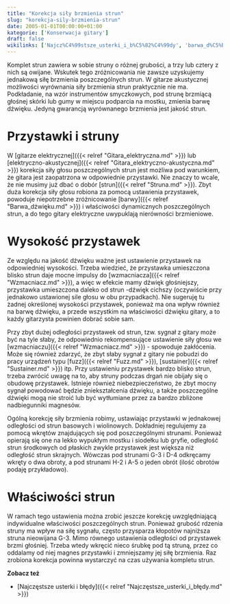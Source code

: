 ```yaml
---
title: "Korekcja siły brzmienia strun"
slug: "korekcja-sily-brzmienia-strun"
date: 2005-01-01T00:00:00+01:00
kategorie: ['Konserwacja gitary']
draft: false
wikilinks: ['Najcz%C4%99stsze_usterki_i_b%C5%82%C4%99dy', 'barwa_d%C5%BAwi%C4%99ku', 'fuzz', 'gitara_elektryczna', 'gitara_elektryczno-akustyczna', 'struna', 'sustainer', 'wzmacniacz', 'wzmacniacz']
---
```

Komplet strun zawiera w sobie struny o różnej grubości, a trzy lub
cztery z nich są owijane. Wskutek tego zróżnicowania nie zawsze
uzyskujemy jednakową siłę brzmienia poszczególnych strun. W gitarze
akustycznej możliwości wyrównania siły brzmienia strun praktycznie nie
ma. Podkładanie, na wzór instrumentów smyczkowych, pod strunę brzmiącą
głośnej skórki lub gumy w miejscu podparcia na mostku, zmienia barwę
dźwięku. Jedyną gwarancją wyrównanego brzmienia jest jakość strun.

# Przystawki i struny

W [gitarze elektrycznej]({{< relref "Gitara_elektryczna.md" >}}) lub
[elektryczno-akustycznej]({{< relref "Gitara_elektryczno-akustyczna.md" >}})
korekcja siły głosu poszczególnych strun jest możliwa pod warunkiem, że
gitara jest zaopatrzona w odpowiednie przystawki. Nie znaczy to wcale,
że nie musimy już dbać o dobór [strun]({{< relref "Struna.md" >}}). Zbyt duża
korekcja siły głosu robiona za pomocą ustawienia przystawek, powoduje
niepotrzebne zróżnicowanie [barwy]({{< relref "Barwa_dźwięku.md" >}}) i
właściwości dynamicznych poszczególnych strun, a do tego gitary
elektryczne uwypuklają nierówności brzmieniowe.

# Wysokość przystawek

Ze względu na jakość dźwięku ważne jest ustawienie przystawek na
odpowiedniej wysokości. Trzeba wiedzieć, że przystawka umieszczona
blisko strun daje mocne impulsy do [wzmacniacza]({{< relref "Wzmacniacz.md" >}}),
a więc w efekcie mamy dźwięk głośniejszy, przystawka umieszczona daleko
od strun -dźwięk cichszy (oczywiście przy jednakowo ustawionej sile
głosu w obu przypadkach). Nie sugeruję tu żadnej określonej wysokości
przystawek, ponieważ ma ona wpływ również na barwę dźwięku, a przede
wszystkim na właściwości dźwięku gitary, a to każdy gitarzysta powinien
dobrać sobie sam.

Przy zbyt dużej odległości przystawek od strun, tzw. sygnał z gitary
może być na tyle słaby, że odpowiednio rekompensujące ustawienie siły
głosu we [wzmacniaczu]({{< relref "Wzmacniacz.md" >}}) - spowoduje zakłócenia.
Może się również zdarzyć, że zbyt słaby sygnał z gitary nie pobudzi do
pracy urządzeń typu [fuzz]({{< relref "Fuzz.md" >}}),
[sustainer]({{< relref "Sustainer.md" >}}) itp. Przy ustawieniu przystawek bardzo
blisko strun, trzeba zwrócić uwagę na to, aby struny podczas drgań nie
obijały się o obudowę przystawek. Istnieje również niebezpieczeństwo, że
zbyt mocny sygnał powodować będzie zniekształcenia dźwięku, a także
poszczególne dźwięki mogą nie stroić lub być wytłumiane przez za bardzo
zbliżone nadbiegunniki magnesów.

Ogólną korekcję siły brzmienia robimy, ustawiając przystawki w
jednakowej odległości od strun basowych i wiolinowych. Dokładniej
regulujemy za pomocą wkrętów znajdujących się pod poszczególnymi
strunami. Ponieważ opierają się one na lekko wypukłym mostku i siodełku
lub gryfie, odległość strun środkowych od płaskich zwykle przystawek
jest większa niż odległość strun skrajnych. Wówczas pod strunami G-3 i
D-4 odkręcamy wkręty o dwa obroty, a pod strunami H-2 i A-5 o jeden
obrót (ilość obrotów podaję przykładowo).

# Właściwości strun

W ramach tego ustawienia można zrobić jeszcze korekcję uwzględniającą
indywidualne właściwości poszczególnych strun. Ponieważ grubość rdzenia
struny ma wpływ na siłę sygnału, często przysparza kłopotów najniższa
struna nieowijana G-3. Mimo równego ustawienia odległości od przystawek
brzmi głośniej. Trzeba wtedy wkręcić nieco śrubkę pod tą struną, przez
co oddalamy od niej magnes przystawki i zmniejszamy jej siłę brzmienia.
Raz zrobiona korekcja powinna wystarczyć na czas używania kompletu
strun.

**Zobacz też**

  - [Najczęstsze usterki i
    błędy]({{< relref "Najczęstsze_usterki_i_błędy.md" >}})

